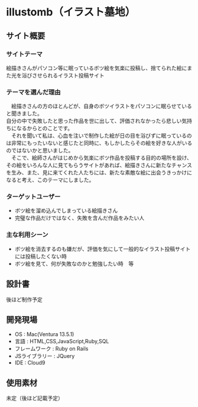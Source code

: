 # illustomb（イラスト墓地）

## サイト概要

### サイトテーマ
絵描きさんがパソコン等に眠っているボツ絵を気楽に投稿し、捨てられた絵にまた光を浴びさせられるイラスト投稿サイト

### テーマを選んだ理由
　絵描きさんの方のほとんどが、自身のボツイラストをパソコンに眠らせていると聞きました。<br>
自分の中で失敗したと思った作品を世に出して、評価されなかったら悲しい気持ちになるからとのことです。<br>
　それを聞いて私は、心血を注いで制作した絵が日の目を浴びずに眠っているのは非常にもったいないと感じたと同時に、もしかしたらその絵を好きな人がいるのではないかと思いました。<br>
　そこで、絵師さんがはじめから気楽にボツ作品を投稿する目的の場所を設け、その絵をいろんな人に見てもらうサイトがあれば、絵描きさんに新たなチャンスを生み、また、見に来てくれた人たちには、新たな素敵な絵に出会うきっかけになると考え、このテーマにしました。

### ターゲットユーザー
- ボツ絵を溜め込んでしまっている絵描きさん
- 完璧な作品だけではなく、失敗を含んだ作品をみたい人

### 主な利用シーン
- ボツ絵を消去するのも嫌だが、評価を気にして一般的なイラスト投稿サイトには投稿したくない時
- ボツ絵を見て、何が失敗なのかと勉強したい時　等


## 設計書
後ほど制作予定

## 開発現場
- OS : Mac(Ventura 13.5.1)
- 言語 : HTML,CSS,JavaScript,Ruby,SQL
- フレームワーク : Ruby on Rails
- JSライブラリー : JQuery
- IDE : Cloud9

## 使用素材
未定（後ほど記載予定）